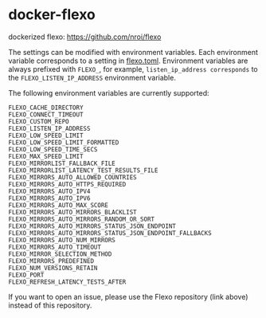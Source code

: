 # docker-flexo
dockerized flexo: https://github.com/nroi/flexo

The settings can be modified with environment variables. Each environment variable corresponds to a setting in [flexo.toml](https://github.com/nroi/flexo/blob/master/flexo/conf/flexo.toml). Environment variables are always prefixed with `FLEXO_`, for example, `listen_ip_address corresponds` to the `FLEXO_LISTEN_IP_ADDRESS` environment variable.

The following environment variables are currently supported:

```
FLEXO_CACHE_DIRECTORY
FLEXO_CONNECT_TIMEOUT
FLEXO_CUSTOM_REPO
FLEXO_LISTEN_IP_ADDRESS
FLEXO_LOW_SPEED_LIMIT
FLEXO_LOW_SPEED_LIMIT_FORMATTED
FLEXO_LOW_SPEED_TIME_SECS
FLEXO_MAX_SPEED_LIMIT
FLEXO_MIRRORLIST_FALLBACK_FILE
FLEXO_MIRRORLIST_LATENCY_TEST_RESULTS_FILE
FLEXO_MIRRORS_AUTO_ALLOWED_COUNTRIES
FLEXO_MIRRORS_AUTO_HTTPS_REQUIRED
FLEXO_MIRRORS_AUTO_IPV4
FLEXO_MIRRORS_AUTO_IPV6
FLEXO_MIRRORS_AUTO_MAX_SCORE
FLEXO_MIRRORS_AUTO_MIRRORS_BLACKLIST
FLEXO_MIRRORS_AUTO_MIRRORS_RANDOM_OR_SORT
FLEXO_MIRRORS_AUTO_MIRRORS_STATUS_JSON_ENDPOINT
FLEXO_MIRRORS_AUTO_MIRRORS_STATUS_JSON_ENDPOINT_FALLBACKS
FLEXO_MIRRORS_AUTO_NUM_MIRRORS
FLEXO_MIRRORS_AUTO_TIMEOUT
FLEXO_MIRROR_SELECTION_METHOD
FLEXO_MIRRORS_PREDEFINED
FLEXO_NUM_VERSIONS_RETAIN
FLEXO_PORT
FLEXO_REFRESH_LATENCY_TESTS_AFTER
```

If you want to open an issue, please use the Flexo repository (link above) instead of this repository.
